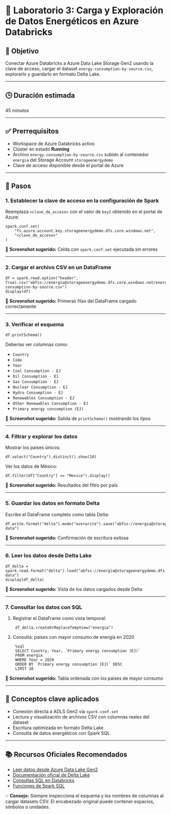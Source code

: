 # 🧪 Laboratorio 3: Carga y Exploración de Datos Energéticos en Azure Databricks

## 🎯 Objetivo  
Conectar Azure Databricks a Azure Data Lake Storage Gen2 usando la clave de acceso, cargar el dataset `energy-consumption-by-source.csv`, explorarlo y guardarlo en formato Delta Lake.

---

## 🕒 Duración estimada  
45 minutos

---

## ✅ Prerrequisitos  
- Workspace de Azure Databricks activo  
- Clúster en estado **Running**  
- Archivo `energy-consumption-by-source.csv` subido al contenedor `energia` del Storage Account `storageenergydemo`  
- Clave de acceso disponible desde el portal de Azure

---

## 📝 Pasos

### 1. Establecer la clave de acceso en la configuración de Spark

Reemplaza `<clave_de_acceso>` con el valor de `key1` obtenido en el portal de Azure:

    spark.conf.set(
        "fs.azure.account.key.storageenergydemo.dfs.core.windows.net",
        "<clave_de_acceso>"
    )

📸 **Screenshot sugerido:** Celda con `spark.conf.set` ejecutada sin errores

---

### 2. Cargar el archivo CSV en un DataFrame

    df = spark.read.option("header", True).csv("abfss://energia@storageenergydemo.dfs.core.windows.net/energy-consumption-by-source.csv")
    display(df)

📸 **Screenshot sugerido:** Primeras filas del DataFrame cargado correctamente

---

### 3. Verificar el esquema

    df.printSchema()

Deberías ver columnas como:
- `Country`
- `Code`
- `Year`
- `Coal Consumption - EJ`
- `Oil Consumption - EJ`
- `Gas Consumption - EJ`
- `Nuclear Consumption - EJ`
- `Hydro Consumption - EJ`
- `Renewables Consumption - EJ`
- `Other Renewables Consumption - EJ`
- `Primary energy consumption (EJ)`

📸 **Screenshot sugerido:** Salida de `printSchema()` mostrando los tipos

---

### 4. Filtrar y explorar los datos

Mostrar los países únicos:

    df.select("Country").distinct().show(10)

Ver los datos de México:

    df.filter(df["Country"] == "Mexico").display()

📸 **Screenshot sugerido:** Resultados del filtro por país

---

### 5. Guardar los datos en formato Delta

Escribe el DataFrame completo como tabla Delta:

    df.write.format("delta").mode("overwrite").save("abfss://energia@storageenergydemo.dfs.core.windows.net/delta/energy-data")

📸 **Screenshot sugerido:** Confirmación de escritura exitosa

---

### 6. Leer los datos desde Delta Lake

    df_delta = spark.read.format("delta").load("abfss://energia@storageenergydemo.dfs.core.windows.net/delta/energy-data")
    display(df_delta)

📸 **Screenshot sugerido:** Vista de los datos cargados desde Delta

---

### 7. Consultar los datos con SQL

1. Registrar el DataFrame como vista temporal:

        df_delta.createOrReplaceTempView("energia")

2. Consulta: países con mayor consumo de energía en 2020

        %sql
        SELECT Country, Year, `Primary energy consumption (EJ)`
        FROM energia
        WHERE Year = 2020
        ORDER BY `Primary energy consumption (EJ)` DESC
        LIMIT 10

📸 **Screenshot sugerido:** Tabla ordenada con los países de mayor consumo

---

## 🧠 Conceptos clave aplicados

- Conexión directa a ADLS Gen2 vía `spark.conf.set`  
- Lectura y visualización de archivos CSV con columnas reales del dataset  
- Escritura optimizada en formato Delta Lake  
- Consulta de datos energéticos con Spark SQL

---

## 📚 Recursos Oficiales Recomendados

- [Leer datos desde Azure Data Lake Gen2](https://learn.microsoft.com/azure/databricks/data/data-sources/azure/azure-datalake-gen2)  
- [Documentación oficial de Delta Lake](https://learn.microsoft.com/azure/databricks/delta/)  
- [Consultas SQL en Databricks](https://learn.microsoft.com/azure/databricks/sql/)  
- [Funciones de Spark SQL](https://spark.apache.org/docs/latest/api/sql/index.html)

💡 **Consejo:** Siempre inspecciona el esquema y los nombres de columnas al cargar datasets CSV. El encabezado original puede contener espacios, símbolos o unidades.
